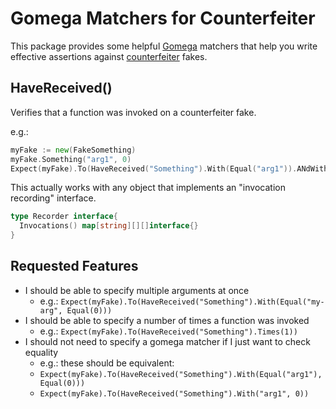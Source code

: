 Gomega Matchers for Counterfeiter
=================================
This package provides some helpful [Gomega](https://github.com/onsi/gomega) matchers that help you write effective assertions against [counterfeiter](https://github.com/maxbrunsfeld/counterfeiter) fakes.

HaveReceived()
--------------
Verifies that a function was invoked on a counterfeiter fake.

e.g.:

```go
myFake := new(FakeSomething)
myFake.Something("arg1", 0)
Expect(myFake).To(HaveReceived("Something").With(Equal("arg1")).ANdWith(BeEquivalentTo(0)))
```

This actually works with any object that implements an "invocation recording" interface.

```go
type Recorder interface{
  Invocations() map[string][][]interface{}
}
```

Requested Features
------------------
* I should be able to specify multiple arguments at once
  - e.g.: `Expect(myFake).To(HaveReceived("Something").With(Equal("my-arg", Equal(0)))`
* I should be able to specify a number of times a function was invoked
  - e.g.: `Expect(myFake).To(HaveReceived("Something").Times(1))`
* I should not need to specify a gomega matcher if I just want to check equality
  - e.g.: these should be equivalent:
  - `Expect(myFake).To(HaveReceived("Something").With(Equal("arg1"), Equal(0)))`
  - `Expect(myFake).To(HaveReceived("Something").With("arg1", 0))`

